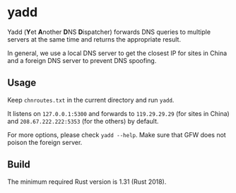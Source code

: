 # yadd

Yadd (**Y**et **A**nother **D**NS **D**ispatcher) forwards DNS queries to multiple servers at the same time and returns the appropriate result. 

In general, we use a local DNS server to get the closest IP for sites in China and a foreign DNS server to prevent DNS spoofing.

## Usage

Keep `chnroutes.txt` in the current directory and run `yadd`.

It listens on `127.0.0.1:5300` and forwards to `119.29.29.29` (for sites in China) and `208.67.222.222:5353` (for the others) by default.

For more options, please check `yadd --help`. Make sure that GFW does not poison the foreign server.

## Build

The minimum required Rust version is 1.31 (Rust 2018).
